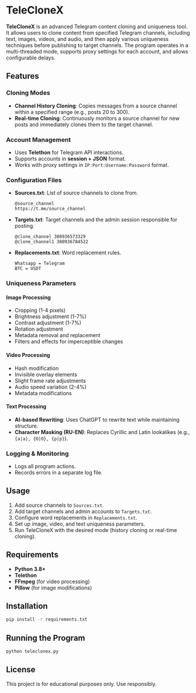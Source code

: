 # TeleCloneX

**TeleCloneX** is an advanced Telegram content cloning and uniqueness tool. It allows users to clone content from specified Telegram channels, including text, images, videos, and audio, and then apply various uniqueness techniques before publishing to target channels. The program operates in a multi-threaded mode, supports proxy settings for each account, and allows configurable delays.

## Features

### Cloning Modes
- **Channel History Cloning**: Copies messages from a source channel within a specified range (e.g., posts 20 to 300).
- **Real-time Cloning**: Continuously monitors a source channel for new posts and immediately clones them to the target channel.

### Account Management
- Uses **Telethon** for Telegram API interactions.
- Supports accounts in **session + JSON** format.
- Works with proxy settings in `IP:Port:Username:Password` format.

### Configuration Files
- **Sources.txt**: List of source channels to clone from.
  ```
  @source_channel
  https://t.me/source_channel
  ```
- **Targets.txt**: Target channels and the admin session responsible for posting.
  ```
  @clone_channel 380936573329
  @clone_channel1 380936784522
  ```
- **Replacements.txt**: Word replacement rules.
  ```
  Whatsapp = Telegram
  BTC = USDT
  ```

### Uniqueness Parameters
#### **Image Processing**
- Cropping (1-4 pixels)
- Brightness adjustment (1-7%)
- Contrast adjustment (1-7%)
- Rotation adjustment
- Metadata removal and replacement
- Filters and effects for imperceptible changes

#### **Video Processing**
- Hash modification
- Invisible overlay elements
- Slight frame rate adjustments
- Audio speed variation (2-4%)
- Metadata modifications

#### **Text Processing**
- **AI-based Rewriting**: Uses ChatGPT to rewrite text while maintaining structure.
- **Character Masking (RU-EN)**: Replaces Cyrillic and Latin lookalikes (e.g., `{а|a}, {О|O}, {р|p}`).

### Logging & Monitoring
- Logs all program actions.
- Records errors in a separate log file.

## Usage
1. Add source channels to `Sources.txt`.
2. Add target channels and admin accounts to `Targets.txt`.
3. Configure word replacements in `Replacements.txt`.
4. Set up image, video, and text uniqueness parameters.
5. Run TeleCloneX with the desired mode (history cloning or real-time cloning).

## Requirements
- **Python 3.8+**
- **Telethon**
- **FFmpeg** (for video processing)
- **Pillow** (for image modifications)

## Installation
```bash
pip install -r requirements.txt
```

## Running the Program
```bash
python teleclonex.py
```

## License
This project is for educational purposes only. Use responsibly.

